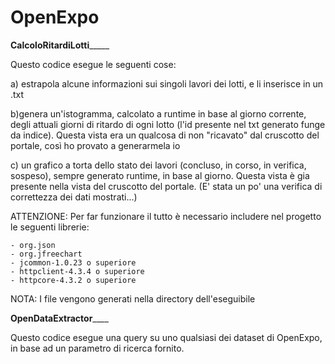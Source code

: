 # OpenExpo
__________CalcoloRitardiLotti_______________

Questo codice esegue le seguenti cose:

a) estrapola alcune informazioni sui singoli lavori dei lotti, e li inserisce in un .txt

b)genera un'istogramma, calcolato a runtime in base al giorno corrente, degli attuali giorni di ritardo di ogni lotto (l'id presente nel txt generato funge da indice). Questa vista era un qualcosa di non "ricavato" dal cruscotto del portale, così ho provato a generarmela io

c) un grafico a torta dello stato dei lavori (concluso, in corso, in verifica, sospeso), sempre generato runtime, in base al giorno. Questa vista è gia presente nella vista del cruscotto del portale. (E' stata un po' una verifica di correttezza dei dati mostrati...)

ATTENZIONE:
Per far funzionare il tutto è necessario includere nel progetto le seguenti librerie:

	- org.json
	- org.jfreechart
	- jcommon-1.0.23 o superiore
	- httpclient-4.3.4 o superiore
	- httpcore-4.3.2 o superiore

NOTA: I file vengono generati nella directory dell'eseguibile

____________OpenDataExtractor________________

Questo codice esegue una query su uno qualsiasi dei dataset di OpenExpo, in base ad un parametro di ricerca fornito.

